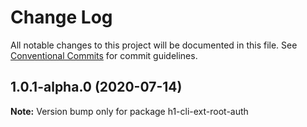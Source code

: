 # Change Log

All notable changes to this project will be documented in this file.
See [Conventional Commits](https://conventionalcommits.org) for commit guidelines.

## 1.0.1-alpha.0 (2020-07-14)

**Note:** Version bump only for package h1-cli-ext-root-auth
